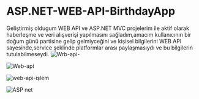# ASP.NET-WEB-API-BirthdayApp
Geliştirmiş oldugum WEB API ve ASP.NET MVC projelerim ile aktif olarak haberleşme ve veri alışverişi yapılmasını sağladım,amacım kullanıcının bir doğum günü partisine gelip gelmiyceğini ve kişisel bilgilerini WEB API sayesinde,service şeklinde platformlar arası paylaşmasıydı ve bu bilgilerin tutulabilmeseydi.
![Wrb-api-](https://github.com/kubilayytpkts/ASP.NET-WEB-API-BirthdayApp/assets/119957098/35c55d3a-0bbc-4ef3-95dd-a3a8cefd4127)

![Web-api](https://github.com/kubilayytpkts/ASP.NET-WEB-API-BirthdayApp/assets/119957098/db45a424-65bc-4ac7-869f-963f7f5fddb1)

![web-api-işlem](https://github.com/kubilayytpkts/ASP.NET-WEB-API-BirthdayApp/assets/119957098/de2af8ef-18b3-43d6-afdd-b26601c8ca04)

![ASP net](https://github.com/kubilayytpkts/ASP.NET-WEB-API-BirthdayApp/assets/119957098/1a4b2ccd-ecab-4f04-95df-2ebaaccabb31)
